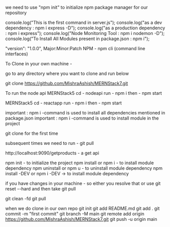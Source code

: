  
we need to use "npm init" to initialize npm package manager for our repository

console.log("This is the first command in server.js"); console.log("as a dev dependency : npm i express -D"); console.log("as a production dependency : npm i express"); console.log("Node Monitoring Tool : npm i nodemon -D"); console.log("To Install All Modules present in package.json : npm i");

"version": "1.0.0", Major:Minor:Patch NPM - npm cli (command line interfaces)

To Clone in your own machine -

go to any directory where you want to clone and run below

git clone https://github.com/MishraAshish/MERNStack7.git

To run the node api MERNStack5 cd - nodeapi run - npm i then - npm start

MERNStack5 cd - reactapp run - npm i then - npm start

important : npm i -command is used to install all dependencies mentioned in package.json important : npm i -command is used to install module in the project

git clone for the first time

subsequent times we need to run - git pull

http://localhost:9090/getproducts - a get api

npm init - to initialize the project npm install or npm i - to install module dependency npm uninstall or npm u - to uninstall module dependency npm install -DEV or npm i -DEV -> to install module dependency

if you have changes in your machine - so either you resolve that or use git reset --hard and then take git pull

git clean -fd git pull

when we do clone in our own repo git init git add README.md git add . git commit -m "first commit" git branch -M main git remote add origin https://github.com/MishraAshish/MERNStack7.git git push -u origin main